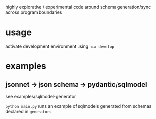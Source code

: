 highly explorative / experimental code around schema generation/sync across program boundaries

# usage

activate development environment using `nix develop`

# examples

## jsonnet -> json schema -> pydantic/sqlmodel

see examples/sqlmodel-generator

`python main.py` runs an example of sqlmodels generated from schemas declared in `generators`
